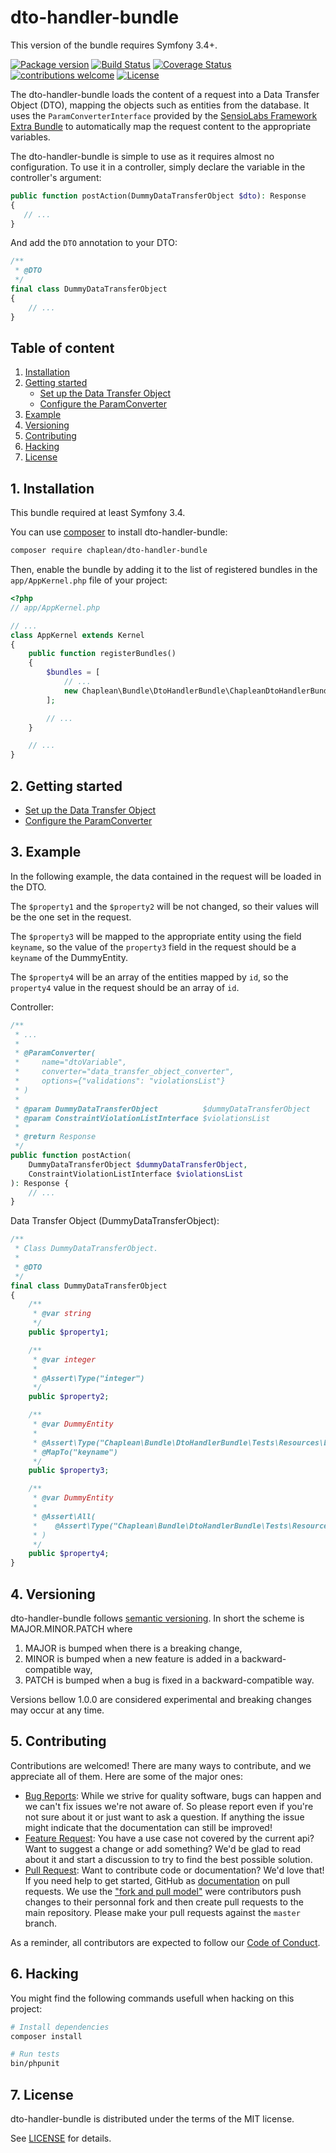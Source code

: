 # dto-handler-bundle

This version of the bundle requires Symfony 3.4+.

[![Package version](https://img.shields.io/packagist/v/chaplean/dto-handler-bundle.svg)](https://packagist.org/packages/chaplean/dto-handler-bundle)
[![Build Status](https://img.shields.io/travis/chaplean/dto-handler-bundle.svg?branch=master)](https://travis-ci.org/chaplean/dto-handler-bundle?branch=master)
[![Coverage Status](https://coveralls.io/repos/github/chaplean/dto-handler-bundle/badge.svg?branch=master)](https://coveralls.io/github/chaplean/dto-handler-bundle?branch=master)
[![contributions welcome](https://img.shields.io/badge/contributions-welcome-brightgreen.svg?style=flat)](https://git.chaplean.coop/open-source/bundle/dto-handler-bundle/issues)
[![License](https://img.shields.io/badge/license-MIT-red.svg)](LICENSE.md)

The dto-handler-bundle loads the content of a request into a Data Transfer Object (DTO), mapping the objects such as entities from the database.
It uses the `ParamConverterInterface` provided by the [SensioLabs Framework Extra Bundle](https://symfony.com/doc/4.0/bundles/SensioFrameworkExtraBundle/index.html) to automatically map the request content to the appropriate variables.

The dto-handler-bundle is simple to use as it requires almost no configuration. To use it in a controller, simply declare the variable in the controller's argument:

```php
public function postAction(DummyDataTransferObject $dto): Response
{
   // ...
}
```

And add the `DTO` annotation to your DTO:

```php
/**
 * @DTO
 */
final class DummyDataTransferObject
{
    // ...
}
```


## Table of content

1. [Installation](#1-installation)
2. [Getting started](#2-getting-started)
    - [Set up the Data Transfer Object](Doc/DataTransferObject.md)
    - [Configure the ParamConverter](Doc/ParamConverter.md)
3. [Example](#3-example)
4. [Versioning](#4-versioning)
5. [Contributing](#5-contributing)
6. [Hacking](#6-hacking)
7. [License](#7-license)


## 1. Installation

This bundle required at least Symfony 3.4.

You can use [composer](https://getcomposer.org) to install dto-handler-bundle:
```bash
composer require chaplean/dto-handler-bundle
```

Then, enable the bundle by adding it to the list of registered bundles
in the `app/AppKernel.php` file of your project:

```php
<?php
// app/AppKernel.php

// ...
class AppKernel extends Kernel
{
    public function registerBundles()
    {
        $bundles = [
            // ...
            new Chaplean\Bundle\DtoHandlerBundle\ChapleanDtoHandlerBundle(),
        ];

        // ...
    }

    // ...
}
```


## 2. Getting started

- [Set up the Data Transfer Object](Doc/DataTransferObject.md)
- [Configure the ParamConverter](Doc/ParamConverter.md)

## 3. Example

In the following example, the data contained in the request will be loaded in the DTO. 

The `$property1` and the `$property2` will be not changed, so their values will be the one set in the request.

The `$property3` will be mapped to the appropriate entity using the field `keyname`, so the value of the `property3` field in the request should be a `keyname` of the DummyEntity.

The `$property4` will be an array of the entities mapped by `id`, so the `property4` value in the request should be an array of `id`.

Controller:

```php
/**
 * ...
 *
 * @ParamConverter(
 *     name="dtoVariable",
 *     converter="data_transfer_object_converter",
 *     options={"validations": "violationsList"}
 * )
 *
 * @param DummyDataTransferObject          $dummyDataTransferObject
 * @param ConstraintViolationListInterface $violationsList
 *
 * @return Response
 */
public function postAction(
    DummyDataTransferObject $dummyDataTransferObject,
    ConstraintViolationListInterface $violationsList
): Response {
    // ...
}
```

Data Transfer Object (DummyDataTransferObject):

```php
/**
 * Class DummyDataTransferObject.
 *
 * @DTO
 */
final class DummyDataTransferObject
{
    /**
     * @var string
     */
    public $property1;

    /**
     * @var integer
     *
     * @Assert\Type("integer")
     */
    public $property2;

    /**
     * @var DummyEntity
     *
     * @Assert\Type("Chaplean\Bundle\DtoHandlerBundle\Tests\Resources\Entity\DummyEntity")
     * @MapTo("keyname")
     */
    public $property3;

    /**
     * @var DummyEntity
     *
     * @Assert\All(
     *    @Assert\Type("Chaplean\Bundle\DtoHandlerBundle\Tests\Resources\Entity\DummyEntity")
     * )
     */
    public $property4;
}
```

## 4. Versioning

dto-handler-bundle follows [semantic versioning](https://semver.org/). In short the scheme is MAJOR.MINOR.PATCH where
1. MAJOR is bumped when there is a breaking change,
2. MINOR is bumped when a new feature is added in a backward-compatible way,
3. PATCH is bumped when a bug is fixed in a backward-compatible way.

Versions bellow 1.0.0 are considered experimental and breaking changes may occur at any time.


## 5. Contributing

Contributions are welcomed! There are many ways to contribute, and we appreciate all of them. Here are some of the major ones:

* [Bug Reports](https://git.chaplean.coop/open-source/bundle/dto-handler-bundle/issues): While we strive for quality software, bugs can happen and we can't fix issues we're not aware of. So please report even if you're not sure about it or just want to ask a question. If anything the issue might indicate that the documentation can still be improved!
* [Feature Request](https://git.chaplean.coop/open-source/bundle/dto-handler-bundle/issues): You have a use case not covered by the current api? Want to suggest a change or add something? We'd be glad to read about it and start a discussion to try to find the best possible solution.
* [Pull Request](https://git.chaplean.coop/open-source/bundle/dto-handler-bundle/merge_requests): Want to contribute code or documentation? We'd love that! If you need help to get started, GitHub as [documentation](https://help.github.com/articles/about-pull-requests/) on pull requests. We use the ["fork and pull model"](https://help.github.com/articles/about-collaborative-development-models/) were contributors push changes to their personnal fork and then create pull requests to the main repository. Please make your pull requests against the `master` branch.

As a reminder, all contributors are expected to follow our [Code of Conduct](CODE_OF_CONDUCT.md).


## 6. Hacking

You might find the following commands usefull when hacking on this project:

```bash
# Install dependencies
composer install

# Run tests
bin/phpunit
```


## 7. License

dto-handler-bundle is distributed under the terms of the MIT license.

See [LICENSE](LICENSE.md) for details.
